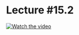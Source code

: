 # Lecture #15.2

[![Watch the video](https://img.youtube.com/vi/0tAtq1vlU5w/0.jpg)](https://www.youtube.com/watch?v=0tAtq1vlU5w&list=PLoROMvodv4rPzLcXBhbCFt8ahPrQGFSmN&index=46)
